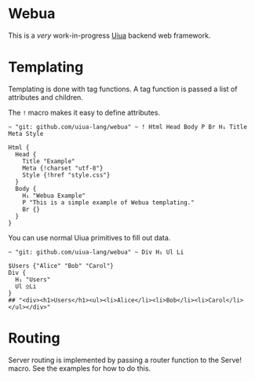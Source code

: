 # Webua

This is a *very* work-in-progress [Uiua](https://uiua.org) backend web framework.

# Templating

Templating is done with tag functions. A tag function is passed a list of attributes and children. 

The `!` macro makes it easy to define attributes.

```uiua
~ "git: github.com/uiua-lang/webua" ~ ! Html Head Body P Br H₁ Title Meta Style

Html {
  Head {
    Title "Example"
    Meta {!charset "utf-8"}
    Style {!href "style.css"}
  }
  Body {
    H₁ "Webua Example"
    P "This is a simple example of Webua templating."
    Br {}
  }
}
```

You can use normal Uiua primitives to fill out data.

```uiua
~ "git: github.com/uiua-lang/webua" ~ Div H₁ Ul Li

$Users {"Alice" "Bob" "Carol"}
Div {
  H₁ "Users"
  Ul ⍚Li
}
## "<div><h1>Users</h1><ul><li>Alice</li><li>Bob</li><li>Carol</li></ul></div>"
```

# Routing

Server routing is implemented by passing a router function to the Serve! macro. See the examples for how to do this.
